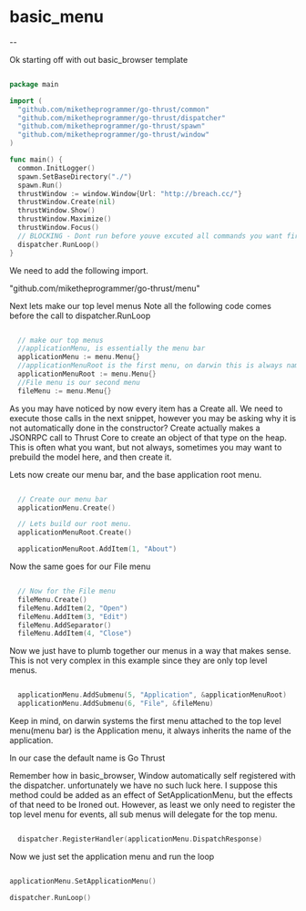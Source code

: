 # basic_menu
--

Ok starting off with out basic_browser template

```go

package main

import (
  "github.com/miketheprogrammer/go-thrust/common"
  "github.com/miketheprogrammer/go-thrust/dispatcher"
  "github.com/miketheprogrammer/go-thrust/spawn"
  "github.com/miketheprogrammer/go-thrust/window"
)

func main() {
  common.InitLogger()
  spawn.SetBaseDirectory("./")
  spawn.Run()
  thrustWindow := window.Window{Url: "http://breach.cc/"}
  thrustWindow.Create(nil)
  thrustWindow.Show()
  thrustWindow.Maximize()
  thrustWindow.Focus()
  // BLOCKING - Dont run before youve excuted all commands you want first.
  dispatcher.RunLoop()
}

```
We need to add the following import.

"github.com/miketheprogrammer/go-thrust/menu"


Next lets make our top level menus
Note all the following code comes before 
the call to dispatcher.RunLoop

```go

  // make our top menus
  //applicationMenu, is essentially the menu bar
  applicationMenu := menu.Menu{}
  //applicationMenuRoot is the first menu, on darwin this is always named the name of your application.
  applicationMenuRoot := menu.Menu{}
  //File menu is our second menu
  fileMenu := menu.Menu{}

```

As you may have noticed by now every item has a Create all. We need to execute those calls in the next snippet, however you may be asking why it is not automatically done in the constructor? Create actually makes a JSONRPC call to Thrust Core to create an object of that type on the heap. This is often what you want, but not always, sometimes you may want to prebuild the model here, and then create it.

Lets now create our menu bar, and the base application root menu.
```go

  // Create our menu bar
  applicationMenu.Create()

  // Lets build our root menu.
  applicationMenuRoot.Create()

  applicationMenuRoot.AddItem(1, "About")

```

Now the same goes for our File menu

```go

  // Now for the File menu
  fileMenu.Create()
  fileMenu.AddItem(2, "Open")
  fileMenu.AddItem(3, "Edit")
  fileMenu.AddSeparator()
  fileMenu.AddItem(4, "Close")

```

Now we just have to plumb together our menus in a way that makes sense. This is not very complex in this example since they are only top level menus.

```go

  applicationMenu.AddSubmenu(5, "Application", &applicationMenuRoot)
  applicationMenu.AddSubmenu(6, "File", &fileMenu)

```

Keep in mind, on darwin systems the first menu attached to the top level menu(menu bar) is the Application menu, it always inherits the name of the application.

In our case the default name is Go Thrust

Remember how in basic_browser, Window automatically self registered with the dispatcher.
unfortunately we have no such luck here.
I suppose this method could be added as an effect of SetApplicationMenu, but the effects of that need to be
Ironed out.
However, as least we only need to register the top level menu for events, all sub menus will delegate for the top menu.

```go

  dispatcher.RegisterHandler(applicationMenu.DispatchResponse)

```

Now we just set the application menu and run the loop

```go

applicationMenu.SetApplicationMenu()

dispatcher.RunLoop()

```
